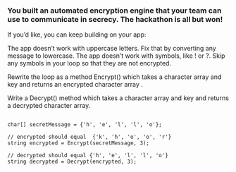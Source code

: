 ### You built an automated encryption engine that your team can use to communicate in secrecy. The hackathon is all but won!

If you’d like, you can keep building on your app:

The app doesn’t work with uppercase letters. Fix that by converting any message to lowercase.
The app doesn’t work with symbols, like ! or ?. Skip any symbols in your loop so that they are not encrypted.

Rewrite the loop as a method Encrypt() which takes a character array and key and returns an encrypted character array .

Write a Decrypt() method which takes a character array and key and returns a decrypted character array.

<code>
char[] secretMessage = {'h', 'e', 'l', 'l', 'o'};
</code>

<code>
// encrypted should equal  {'k', 'h', 'o', 'o', 'r'}
string encrypted = Encrypt(secretMessage, 3);
</code>

<code>
// decrypted should equal {'h', 'e', 'l', 'l', 'o'}
string decrypted = Decrypt(encrypted, 3);
</code>
